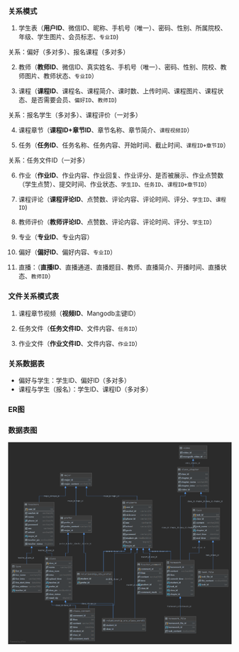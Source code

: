 ### 关系模式

1. 学生表（**用户ID**、微信ID、昵称、手机号（唯一）、密码、性别、所属院校、年级、学生图片、会员标志、`专业ID`)

关系：偏好（多对多）、报名课程（多对多）

2. 教师（**教师ID**、微信ID、真实姓名、手机号（唯一）、密码、性别、院校、教师图片、教师状态、`专业ID`）

3. 课程（**课程ID**、课程名、课程简介、课时数、上传时间、课程图片、课程状态、是否需要会员、`偏好ID`、`教师ID`)

关系：报名学生（多对多）、课程评价（一对多）

4. 课程章节（**课程ID+章节ID**、章节名称、章节简介、`课程视频ID`）

5. 任务（**任务ID**、任务名称、任务内容、开始时间、截止时间、`课程ID+章节ID`）

  关系：任务文件ID（一对多）

6. 作业（**作业ID**、作业内容、作业回复、作业评分、是否被展示、作业点赞数（学生点赞）、提交时间、作业状态、`学生ID`、`任务ID`、`课程ID+章节ID`）
  
7. 课程评论（**课程评论ID**、点赞数、评论内容、评论时间、评分、`学生ID`、`课程ID`)
  
8. 教师评价（**教师评论ID**、点赞数、评论内容、评论时间、评分、`学生ID`）

9. 专业（**专业ID**、专业内容）

10. 偏好（**偏好ID**、偏好内容、`专业ID`）
  
11. 直播：（**直播ID**、直播通道、直播题目、教师、直播简介、开播时间、直播状态、`教师ID`）




### 文件关系模式表

1. 课程章节视频（**视频ID**、Mangodb主键ID）

2. 任务文件（**任务文件ID**、文件内容、`任务ID`）

3. 作业文件（**作业文件ID**、文件内容、`作业ID`）



### 关系数据表

- 偏好与学生：学生ID、偏好ID（多对多）
- 课程与学生（报名）：学生ID、课程ID（多对多）

### ER图



### 数据表图

![online_education](数据表.assets/online_education.png)